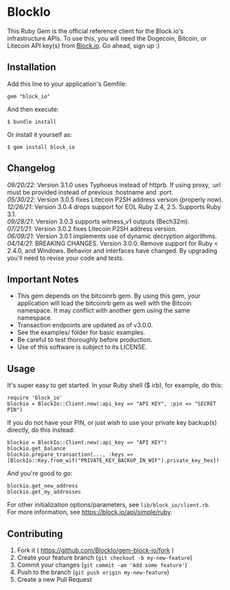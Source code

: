 # BlockIo

This Ruby Gem is the official reference client for the Block.io's infrastructure APIs. To use this, you will need the Dogecoin, Bitcoin, or Litecoin API key(s) from <a href="https://block.io" target="_blank">Block.io</a>. Go ahead, sign up :)

## Installation

Add this line to your application's Gemfile:

    gem "block_io"

And then execute:

    $ bundle install

Or install it yourself as:

    $ gem install block_io

## Changelog
*09/20/22*: Version 3.1.0 uses Typhoeus instead of httprb. If using proxy, :url must be provided instead of previous :hostname and :port.  
*05/30/22*: Version 3.0.5 fixes Litecoin P2SH address version (properly now).  
*12/26/21*: Version 3.0.4 drops support for EOL Ruby 2.4, 2.5. Supports Ruby 3.1.  
*09/28/21*: Version 3.0.3 supports witness_v1 outputs (Bech32m).  
*07/21/21*: Version 3.0.2 fixes Litecoin P2SH address version.  
*06/09/21*: Version 3.0.1 implements use of dynamic decryption algorithms.  
*04/14/21*: BREAKING CHANGES. Version 3.0.0. Remove support for Ruby < 2.4.0, and Windows. Behavior and interfaces have changed. By upgrading you'll need to revise your code and tests.

## Important Notes
* This gem depends on the bitcoinrb gem. By using this gem, your application will load the bitcoinrb gem as well with the Bitcoin namespace. It may conflict with another gem using the same namespace.  
* Transaction endpoints are updated as of v3.0.0.
* See the examples/ folder for basic examples.
* Be careful to test thoroughly before production.  
* Use of this software is subject to its LICENSE.  

## Usage

It's super easy to get started. In your Ruby shell ($ irb), for example, do this:

    require 'block_io'
    blockio = BlockIo::Client.new(:api_key => "API KEY", :pin => "SECRET PIN")    

If you do not have your PIN, or just wish to use your private key backup(s) directly, do this instead:

    blockio = BlockIo::Client.new(:api_key => "API KEY")
    blockio.get_balance
    blockio.prepare_transaction(..., :keys => [BlockIo::Key.from_wif("PRIVATE_KEY_BACKUP_IN_WIF").private_key_hex])    

And you're good to go:

    blockio.get_new_address
    blockio.get_my_addresses

For other initialization options/parameters, see `lib/block_io/client.rb`.  
For more information, see https://block.io/api/simple/ruby.

## Contributing

1. Fork it ( https://github.com/BlockIo/gem-block-io/fork )
2. Create your feature branch (`git checkout -b my-new-feature`)
3. Commit your changes (`git commit -am 'Add some feature'`)
4. Push to the branch (`git push origin my-new-feature`)
5. Create a new Pull Request
